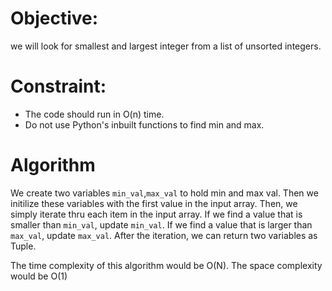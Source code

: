 # Objective: 
we will look for smallest and largest integer from a list of unsorted integers. 
# Constraint: 
- The code should run in O(n) time. 
- Do not use Python's inbuilt functions to find min and max.


# Algorithm 

We create two variables `min_val`,`max_val` to hold min and max val. Then we initilize these variables with the first value in the input array.
Then, we simply iterate thru each item in the input array.
If we find a value that is smaller than `min_val`, update `min_val`.
If we find a value that is larger than `max_val`, update `max_val`.
After the iteration, we can return two variables as Tuple.

The time complexity of this algorithm would be O(N). The space complexity would be O(1)